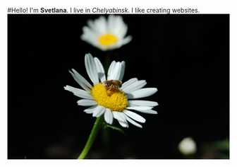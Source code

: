 #Hello!
I'm **Svetlana**.
I live in _Chelyabinsk_.
I like creating websites.
![My credo](img/bee-on-daisy.jpg)